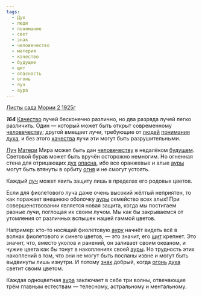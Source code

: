 ```yaml
---
tags:
  - Дух
  - люди
  - понимание
  - свет
  - знак
  - человечество
  - материя
  - качество
  - будущее
  - щит
  - опасность
  - огонь
  - луч
  - аура
---
```


[Листы сада Мории 2 1925г](/agni/1925)

___164___
[Качество](/tag/#качество) лучей бесконечно различно, но два разряда лучей легко различить. Один — который может быть открыт современному [человечеству](/tag/#человечество); другой вмещает лучи, требующие от [людей](/tag/#люди) [понимания](/tag/#понимание) [духа](/tag/#Дух), и без этого [качества](/tag/#качество) лучи эти могут быть разрушительными.   

[Луч](/tag/#луч) [Матери](/tag/#материя) Мира может быть дан [человечеству](/tag/#человечество) в недалёком [будущем](/tag/#будущее). Световой бурав может быть вручён осторожно немногим. Но огненная стена для отрицающих [дух](/tag/#Дух) [опасна](/tag/#опасность), ибо все оранжевые и алые [ауры](/tag/#[аура](/tag/#аура)) могут быть втянуты в орбиту [огня](/tag/#[огонь](/tag/#огонь)) и не смогут устоять.   

Каждый [луч](/tag/#луч) может явить защиту лишь в пределах его родовых цветов.    

Если для фиолетового луча даже очень высокий жёлтый неприятен, то как поражает внешнюю оболочку [ауры](/tag/#[аура](/tag/#аура)) семейство всех алых! При совершенствовании является новая защита, когда мы постигаем разные лучи, поглощая их своим лучом. Мы как бы закрываемся от утомления от различных вспышек нашей гаммой цветов.   

Например: кто-то носящий фиолетовую [ауру](/tag/#[аура](/tag/#аура)) начнёт видеть всё в волнах фиолетового и синего цветов, — это значит, его [щит](/tag/#щит) крепнет. Это значит, что, вместо уколов и ранений, он заливает своим океаном, и чужие цвета как бы тонут в накоплениях своей [ауры](/tag/#[аура](/tag/#аура)). Но трудность этих накоплений в том, что они не могут быть посланы извне и могут быть выдвинуты лишь изнутри. И потому [знак](/tag/#знак) добрый, когда [огонь](/tag/#огонь) [духа](/tag/#Дух) светит своим цветом.   

Каждая одноцветная [аура](/tag/#аура) заключает в себе три волны, отвечающие трём главным естествам — телесному, астральному и ментальному.   

